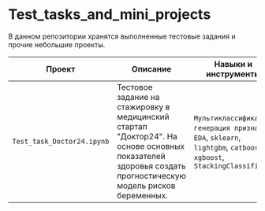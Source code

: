 # Test_tasks_and_mini_projects

В данном репозитории хранятся выполненные тестовые задания и прочие небольшие проекты.

| **Проект**  | **Описание** |   **Навыки и инструменты** ||
| --- | --- | --- | --- |
| `Test_task_Doctor24.ipynb` | Тестовое задание на стажировку в медицинский стартап "Доктор24". На основе основных показателей здоровья создать прогностическую модель рисков беременных. | `Мультиклассификация`, `генерация признаков`, `EDA`, `sklearn`, `lightgbm`, `catboost`, `xgboost`, `StackingClassifier`|
